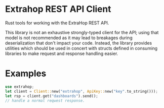 # Extrahop REST API Client
Rust tools for working with the ExtraHop REST API.

This library is not an exhaustive strongly-typed client for the API; using that model is not recommended
as it may lead to breakages during deserialization that don't impact your code. Instead, the library
provides utilities which should be used in concert with structs defined in consuming libraries to make
request and response handling easier.

# Examples
```rust
use extrahop;
let client = Client::new("extrahop", ApiKey::new("key".to_string()));
let rsp = client.get("dashboards").send();
// handle a normal reqwest response.
```